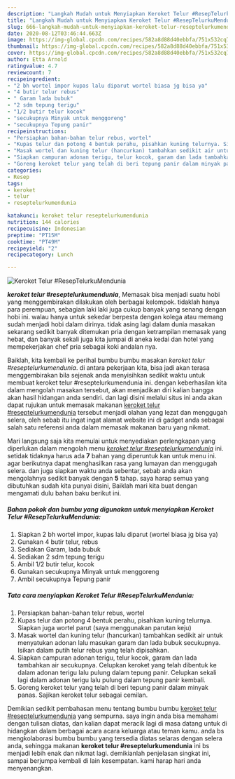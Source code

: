 ```yaml
---
description: "Langkah Mudah untuk Menyiapkan Keroket Telur #ResepTelurkuMendunia, Anti Gagal"
title: "Langkah Mudah untuk Menyiapkan Keroket Telur #ResepTelurkuMendunia, Anti Gagal"
slug: 666-langkah-mudah-untuk-menyiapkan-keroket-telur-reseptelurkumendunia-anti-gagal
date: 2020-08-12T03:46:44.663Z
image: https://img-global.cpcdn.com/recipes/582a8d88d40ebbfa/751x532cq70/keroket-telur-reseptelurkumendunia-foto-resep-utama.jpg
thumbnail: https://img-global.cpcdn.com/recipes/582a8d88d40ebbfa/751x532cq70/keroket-telur-reseptelurkumendunia-foto-resep-utama.jpg
cover: https://img-global.cpcdn.com/recipes/582a8d88d40ebbfa/751x532cq70/keroket-telur-reseptelurkumendunia-foto-resep-utama.jpg
author: Etta Arnold
ratingvalue: 4.7
reviewcount: 7
recipeingredient:
- "2 bh wortel impor kupas lalu diparut wortel biasa jg bisa ya"
- "4 butir telur rebus"
- " Garam lada bubuk"
- "2 sdm tepung terigu"
- "1/2 butir telur kocok"
- "secukupnya Minyak untuk menggoreng"
- "secukupnya Tepung panir"
recipeinstructions:
- "Persiapkan bahan-bahan telur rebus, wortel"
- "Kupas telur dan potong 4 bentuk perahu, pisahkan kuning telurnya. Siapkan juga wortel parut (saya menggunakan parutan keju)"
- "Masak wortel dan kuning telur (hancurkan) tambahkan sedikit air untuk menyatukan adonan lalu masukan garam dan lada bubuk secukupnya. Isikan dalam putih telur rebus yang telah dipisahkan."
- "Siapkan campuran adonan terigu, telur kocok, garam dan lada tambahkan air secukupnya. Celupkan keroket yang telah dibentuk ke dalam adonan terigu lalu pulung dalam tepung panir. Celupkan sekali lagi dalam adonan terigu lalu pulung dalam tepung panir kembali."
- "Goreng keroket telur yang telah di beri tepung panir dalam minyak panas. Sajikan keroket telur sebagai cemilan."
categories:
- Resep
tags:
- keroket
- telur
- reseptelurkumendunia

katakunci: keroket telur reseptelurkumendunia 
nutrition: 144 calories
recipecuisine: Indonesian
preptime: "PT15M"
cooktime: "PT49M"
recipeyield: "2"
recipecategory: Lunch

---
```



![Keroket Telur #ResepTelurkuMendunia](https://img-global.cpcdn.com/recipes/582a8d88d40ebbfa/751x532cq70/keroket-telur-reseptelurkumendunia-foto-resep-utama.jpg)

<b><i>keroket telur #reseptelurkumendunia</i></b>, Memasak bisa menjadi suatu hobi yang menggembirakan dilakukan oleh berbagai kelompok. tidaklah hanya para perempuan, sebagian laki laki juga cukup banyak yang senang dengan hobi ini. walau hanya untuk sekedar berpesta dengan kolega atau memang sudah menjadi hobi dalam dirinya. tidak asing lagi dalam dunia masakan sekarang sedikit banyak ditemukan pria dengan ketrampilan memasak yang hebat, dan banyak sekali juga kita jumpai di aneka kedai dan hotel yang mempekerjakan chef pria sebagai koki andalan nya.

Baiklah, kita kembali ke perihal bumbu bumbu masakan <i>keroket telur #reseptelurkumendunia</i>. di antara pekerjaan kita, bisa jadi akan terasa menggembirakan bila sejenak anda menyisihkan sedikit waktu untuk membuat keroket telur #reseptelurkumendunia ini. dengan keberhasilan kita dalam mengolah masakan tersebut, akan menjadikan diri kalian bangga akan hasil hidangan anda sendiri. dan lagi disini melalui situs ini anda akan dapat rujukan untuk memasak makanan <u>keroket telur #reseptelurkumendunia</u> tersebut menjadi olahan yang lezat dan menggugah selera, oleh sebab itu ingat ingat alamat website ini di gadget anda sebagai salah satu referensi anda dalam memasak makanan baru yang nikmat.




Mari langsung saja kita memulai untuk menyediakan perlengkapan yang diperlukan dalam mengolah menu <u><i>keroket telur #reseptelurkumendunia</i></u> ini. setidak tidaknya harus ada <b>7</b> bahan yang diperuntuk kan untuk menu ini. agar berikutnya dapat menghasilkan rasa yang lumayan dan menggugah selera. dan juga siapkan waktu anda sebentar, sebab anda akan mengolahnya sedikit banyak dengan <b>5</b> tahap. saya harap semua yang dibutuhkan sudah kita punyai disini, Baiklah mari kita buat dengan mengamati dulu bahan baku berikut ini.

<!--inarticleads1-->

##### Bahan pokok dan bumbu yang digunakan untuk menyiapkan Keroket Telur #ResepTelurkuMendunia:

1. Siapkan 2 bh wortel impor, kupas lalu diparut (wortel biasa jg bisa ya)
1. Gunakan 4 butir telur, rebus
1. Sediakan  Garam, lada bubuk
1. Sediakan 2 sdm tepung terigu
1. Ambil 1/2 butir telur, kocok
1. Gunakan secukupnya Minyak untuk menggoreng
1. Ambil secukupnya Tepung panir




<!--inarticleads2-->

##### Tata cara menyiapkan Keroket Telur #ResepTelurkuMendunia:

1. Persiapkan bahan-bahan telur rebus, wortel
1. Kupas telur dan potong 4 bentuk perahu, pisahkan kuning telurnya. Siapkan juga wortel parut (saya menggunakan parutan keju)
1. Masak wortel dan kuning telur (hancurkan) tambahkan sedikit air untuk menyatukan adonan lalu masukan garam dan lada bubuk secukupnya. Isikan dalam putih telur rebus yang telah dipisahkan.
1. Siapkan campuran adonan terigu, telur kocok, garam dan lada tambahkan air secukupnya. Celupkan keroket yang telah dibentuk ke dalam adonan terigu lalu pulung dalam tepung panir. Celupkan sekali lagi dalam adonan terigu lalu pulung dalam tepung panir kembali.
1. Goreng keroket telur yang telah di beri tepung panir dalam minyak panas. Sajikan keroket telur sebagai cemilan.




Demikian sedikit pembahasan menu tentang bumbu bumbu <u>keroket telur #reseptelurkumendunia</u> yang sempurna. saya ingin anda bisa memahami dengan tulisan diatas, dan kalian dapat meracik lagi di masa datang untuk di hidangkan dalam berbagai acara acara keluarga atau teman kamu. anda bs mengkolaborasi bumbu bumbu yang tersedia diatas selaras dengan selera anda, sehingga makanan <b>keroket telur #reseptelurkumendunia</b> ini bs menjadi lebih enak dan nikmat lagi. demikianlah penjelasan singkat ini, sampai berjumpa kembali di lain kesempatan. kami harap hari anda menyenangkan.
